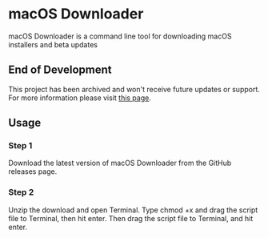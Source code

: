 # macOS Downloader
macOS Downloader is a command line tool for downloading macOS installers and beta updates

## End of Development
This project has been archived and won't receive future updates or support. For more information please visit [this page](https://julian-fairfax.github.io/blog/020321/end-of-development).

## Usage

### Step 1

Download the latest version of macOS Downloader from the GitHub releases page.

### Step 2

Unzip the download and open Terminal. Type chmod +x and drag the script file to Terminal, then hit enter. Then drag the script file to Terminal, and hit enter.
